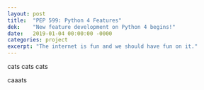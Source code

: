 ```yaml
---
layout: post
title:  "PEP 599: Python 4 Features"
dek:    "New feature development on Python 4 begins!"
date:   2019-01-04 00:00:00 -0000
categories: project
excerpt: "The internet is fun and we should have fun on it."
---
```


cats cats cats

caaats
